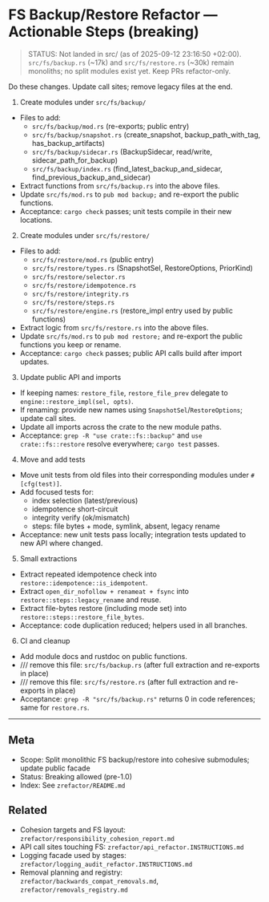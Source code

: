 # FS Backup/Restore Refactor — Actionable Steps (breaking)

> STATUS: Not landed in src/ (as of 2025-09-12 23:16:50 +02:00). `src/fs/backup.rs` (~17k) and `src/fs/restore.rs` (~30k) remain monoliths; no split modules exist yet. Keep PRs refactor-only.

Do these changes. Update call sites; remove legacy files at the end.

1) Create modules under `src/fs/backup/`

- Files to add:
  - `src/fs/backup/mod.rs` (re-exports; public entry)
  - `src/fs/backup/snapshot.rs` (create_snapshot, backup_path_with_tag, has_backup_artifacts)
  - `src/fs/backup/sidecar.rs` (BackupSidecar, read/write, sidecar_path_for_backup)
  - `src/fs/backup/index.rs` (find_latest_backup_and_sidecar, find_previous_backup_and_sidecar)
- Extract functions from `src/fs/backup.rs` into the above files.
- Update `src/fs/mod.rs` to `pub mod backup;` and re-export the public functions.
- Acceptance: `cargo check` passes; unit tests compile in their new locations.

2) Create modules under `src/fs/restore/`

- Files to add:
  - `src/fs/restore/mod.rs` (public entry)
  - `src/fs/restore/types.rs` (SnapshotSel, RestoreOptions, PriorKind)
  - `src/fs/restore/selector.rs`
  - `src/fs/restore/idempotence.rs`
  - `src/fs/restore/integrity.rs`
  - `src/fs/restore/steps.rs`
  - `src/fs/restore/engine.rs` (restore_impl entry used by public functions)
- Extract logic from `src/fs/restore.rs` into the above files.
- Update `src/fs/mod.rs` to `pub mod restore;` and re-export the public functions you keep or rename.
- Acceptance: `cargo check` passes; public API calls build after import updates.

3) Update public API and imports

- If keeping names: `restore_file`, `restore_file_prev` delegate to `engine::restore_impl(sel, opts)`.
- If renaming: provide new names using `SnapshotSel`/`RestoreOptions`; update call sites.
- Update all imports across the crate to the new module paths.
- Acceptance: `grep -R "use crate::fs::backup"` and `use crate::fs::restore` resolve everywhere; `cargo test` passes.

4) Move and add tests

- Move unit tests from old files into their corresponding modules under `#[cfg(test)]`.
- Add focused tests for:
  - index selection (latest/previous)
  - idempotence short-circuit
  - integrity verify (ok/mismatch)
  - steps: file bytes + mode, symlink, absent, legacy rename
- Acceptance: new unit tests pass locally; integration tests updated to new API where changed.

5) Small extractions

- Extract repeated idempotence check into `restore::idempotence::is_idempotent`.
- Extract `open_dir_nofollow + renameat + fsync` into `restore::steps::legacy_rename` and reuse.
- Extract file-bytes restore (including mode set) into `restore::steps::restore_file_bytes`.
- Acceptance: code duplication reduced; helpers used in all branches.

6) CI and cleanup

- Add module docs and rustdoc on public functions.
- /// remove this file: `src/fs/backup.rs` (after full extraction and re-exports in place)
- /// remove this file: `src/fs/restore.rs` (after full extraction and re-exports in place)
- Acceptance: `grep -R "src/fs/backup.rs"` returns 0 in code references; same for `restore.rs`.

---

## Meta

- Scope: Split monolithic FS backup/restore into cohesive submodules; update public facade
- Status: Breaking allowed (pre-1.0)
- Index: See `zrefactor/README.md`

## Related

- Cohesion targets and FS layout: `zrefactor/responsibility_cohesion_report.md`
- API call sites touching FS: `zrefactor/api_refactor.INSTRUCTIONS.md`
- Logging facade used by stages: `zrefactor/logging_audit_refactor.INSTRUCTIONS.md`
- Removal planning and registry: `zrefactor/backwards_compat_removals.md`, `zrefactor/removals_registry.md`
